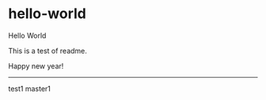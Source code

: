 # hello-world
Hello World


This is a test of readme.

Happy new year!

------------------------------------------
test1
master1

